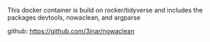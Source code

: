 This docker container is build on rocker/tidyverse and includes the packages devtools, nowaclean, and argparse

github: https://github.com/3inar/nowaclean